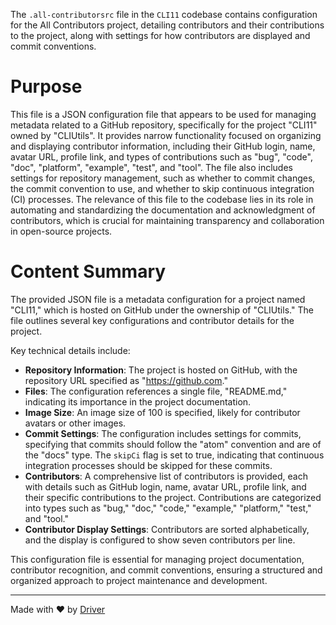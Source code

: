 <!--------------------------------------------------------------------------------->
<!-- IMPORTANT: This file is auto-generated by Driver (https://driver.ai). -------->
<!-- Manual edits may be overwritten on future commits. --------------------------->
<!--------------------------------------------------------------------------------->

The `.all-contributorsrc` file in the `CLI11` codebase contains configuration for the All Contributors project, detailing contributors and their contributions to the project, along with settings for how contributors are displayed and commit conventions.

# Purpose
This file is a JSON configuration file that appears to be used for managing metadata related to a GitHub repository, specifically for the project "CLI11" owned by "CLIUtils". It provides narrow functionality focused on organizing and displaying contributor information, including their GitHub login, name, avatar URL, profile link, and types of contributions such as "bug", "code", "doc", "platform", "example", "test", and "tool". The file also includes settings for repository management, such as whether to commit changes, the commit convention to use, and whether to skip continuous integration (CI) processes. The relevance of this file to the codebase lies in its role in automating and standardizing the documentation and acknowledgment of contributors, which is crucial for maintaining transparency and collaboration in open-source projects.
# Content Summary
The provided JSON file is a metadata configuration for a project named "CLI11," which is hosted on GitHub under the ownership of "CLIUtils." The file outlines several key configurations and contributor details for the project. 

Key technical details include:
- **Repository Information**: The project is hosted on GitHub, with the repository URL specified as "https://github.com."
- **Files**: The configuration references a single file, "README.md," indicating its importance in the project documentation.
- **Image Size**: An image size of 100 is specified, likely for contributor avatars or other images.
- **Commit Settings**: The configuration includes settings for commits, specifying that commits should follow the "atom" convention and are of the "docs" type. The `skipCi` flag is set to true, indicating that continuous integration processes should be skipped for these commits.
- **Contributors**: A comprehensive list of contributors is provided, each with details such as GitHub login, name, avatar URL, profile link, and their specific contributions to the project. Contributions are categorized into types such as "bug," "doc," "code," "example," "platform," "test," and "tool."
- **Contributor Display Settings**: Contributors are sorted alphabetically, and the display is configured to show seven contributors per line.

This configuration file is essential for managing project documentation, contributor recognition, and commit conventions, ensuring a structured and organized approach to project maintenance and development.

---
Made with ❤️ by [Driver](https://www.driver.ai/)